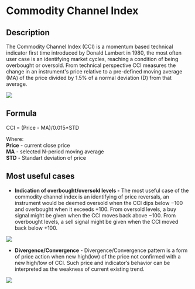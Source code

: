 # Commodity Channel Index

## Description

&#x20; The Commodity Channel Index​ (CCI) is a momentum based technical indicator first time introduced by Donald Lambert in 1980, the most often user case is an identifying market cycles, reaching a condition of being overbought or oversold. From technical perspective CCI measures the change in an instrument's price relative to a pre-defined moving average (MA) of the price divided by 1.5% of a normal deviation (D) from that average.

![](<../../../../.gitbook/assets/image (46).png>)

## Formula

CCI = (Price - MA)/0.015\*STD

Where:\
**Price** - current close price\
**MA** - selected N-period moving average\
**STD** - Standart deviation of price

## Most useful cases

* **Indication of overbought/oversold levels -**  The most useful case of the commodity channel index is an identifying of price reversals, an instrument would be deemed oversold when the CCI dips below −100 and overbought when it exceeds +100. From oversold levels, a buy signal might be given when the CCI moves back above −100. From overbought levels, a sell signal might be given when the CCI moved back below +100.

![](<../../../../.gitbook/assets/image (42).png>)

* **Divergence/Convergence** - Divergence/Convergence pattern is a form of price action when new high(low) of the price not confirmed with a new high/low of  CCI. Such price and indicator’s behavior can be interpreted as the weakness of current existing trend.

![](<../../../../.gitbook/assets/image (14).png>)






